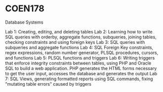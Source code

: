 # COEN178
Database Systems

Lab 1: Creating, editing, and deleting tables
Lab 2: Learning how to write SQL queries with orderby, aggregate functions, subqueries, joining tables, checking constraints and using foreign keys
Lab 3: SQL queries with subqueries and aggregate functions
Lab 4: SQL Foreign Key constraints, regex expressions, random number generator, PLSQL procedures, cursors, and functions
Lab 5: PLSQL functions and triggers
Lab 6: Writing triggers that enforce integrity constraints between tables, using PHP and Oracle SQL to build a web application. PHP generates the HTML forms
necessary to get the user input, accesses the database and generates the output
Lab 7: SQL Views, generating formatted reports using SQL commands, fixing "mutating table errors" caused by triggers
